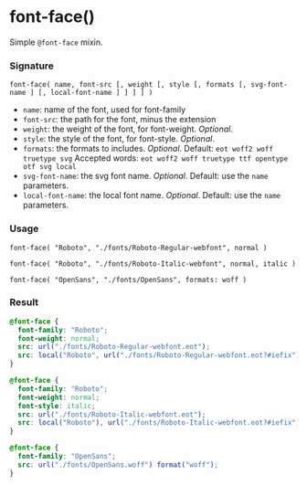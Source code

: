 # font-face()

Simple `@font-face` mixin.

### Signature

`font-face( name, font-src [, weight [, style [, formats [, svg-font-name ] [, local-font-name ] ] ] ] )`

* `name`: name of the font, used for font-family
* `font-src`: the path for the font, minus the extension
* `weight`: the weight of the font, for font-weight. *Optional*.
* `style`: the style of the font, for font-style. *Optional*.
* `formats`: the formats to includes. *Optional*. Default: `eot woff2 woff truetype svg` Accepted words: `eot woff2 woff truetype ttf opentype otf svg local`
* `svg-font-name`: the svg font name. *Optional*. Default: use the `name` parameters.
* `local-font-name`: the local font name. *Optional*. Default: use the `name` parameters.

### Usage

```stylus
font-face( "Roboto", "./fonts/Roboto-Regular-webfont", normal )

font-face( "Roboto", "./fonts/Roboto-Italic-webfont", normal, italic )

font-face( "OpenSans", "./fonts/OpenSans", formats: woff )
```

### Result

```css
@font-face {
  font-family: "Roboto";
  font-weight: normal;
  src: url("./fonts/Roboto-Regular-webfont.eot");
  src: local("Roboto", url("./fonts/Roboto-Regular-webfont.eot?#iefix") format("embedded-opentype"), url("./fonts/Roboto-Regular-webfont.woff2") format("woff2"), url("./fonts/Roboto-Regular-webfont.woff") format("woff"), url("./fonts/Roboto-Regular-webfont.ttf") format("truetype"), url("./fonts/Roboto-Regular-webfont.svg#Roboto") format("svg");
}

@font-face {
  font-family: "Roboto";
  font-weight: normal;
  font-style: italic;
  src: url("./fonts/Roboto-Italic-webfont.eot");
  src: local("Roboto"), url("./fonts/Roboto-Italic-webfont.eot?#iefix") format("embedded-opentype"), url("./fonts/Roboto-Italic-webfont.woff2") format("woff2"), url("./fonts/Roboto-Italic-webfont.woff") format("woff"), url("./fonts/Roboto-Italic-webfont.ttf") format("truetype"), url("./fonts/Roboto-Italic-webfont.svg#Roboto") format("svg");
}

@font-face {
  font-family: "OpenSans";
  src: url("./fonts/OpenSans.woff") format("woff");
}
```
